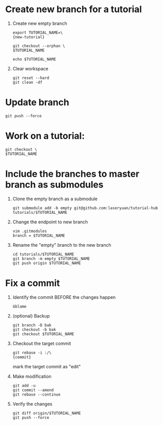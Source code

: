 # Create new branch for a tutorial
1. Create new empty branch
    ```
    export TUTORIAL_NAME=\
    {new-tutorial}

    git checkout --orphan \
    $TUTORIAL_NAME

    echo $TUTORIAL_NAME
    ```

1. Clear workspace
    ```
    git reset --hard
    git clean -df
    ```

# Update branch
```
git push --force
```

# Work on a tutorial:
```
git checkout \
$TUTORIAL_NAME
```

# Include the branches to master branch as submodules
1. Clone the empty branch as a submodule
    ```
    git submodule add -b empty git@github.com:laseryuan/tutorial-hub tutorials/$TUTORIAL_NAME
    ```

1. Change the endpoint to new branch
    ```
    vim .gitmodules
    branch = $TUTORIAL_NAME
    ```

1. Rename the "empty" branch to the new branch
    ```
    cd tutorials/$TUTORIAL_NAME
    git branch -m empty $TUTORIAL_NAME
    git push origin $TUTORIAL_NAME
    ```

# Fix a commit
1. Identify the commit BEFORE the changes happen
    ```
    Gblame
    ```

1. (optional) Backup
    ```
    git branch -D bak
    git checkout -b bak
    git checkout $TUTORIAL_NAME
    ```

1. Checkout the target commit
    ```
    git rebase -i :/\
    {commit}

    ```
    mark the target commit as "edit"

1. Make modification
    ```
    git add -u
    git commit --amend
    git rebase --continue
    ```

1. Verify the changes
    ```
    git diff origin/$TUTORIAL_NAME
    git push --force
    ```
